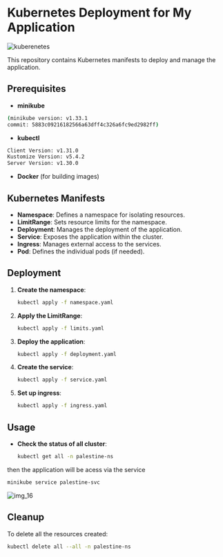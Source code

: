 # Kubernetes Deployment for My Application

![kuberenetes](https://github.com/user-attachments/assets/0a763809-e01b-4854-821f-1498be63cc75)

This repository contains Kubernetes manifests to deploy and manage the application.

## Prerequisites

- **minikube** 
```bash
(minikube version: v1.33.1
commit: 5883c09216182566a63dff4c326a6fc9ed2982ff) 
```
- **kubectl** 
```bash
Client Version: v1.31.0
Kustomize Version: v5.4.2
Server Version: v1.30.0
```
- **Docker** (for building images)

## Kubernetes Manifests

- **Namespace**: Defines a namespace for isolating resources.
- **LimitRange**: Sets resource limits for the namespace.
- **Deployment**: Manages the deployment of the application.
- **Service**: Exposes the application within the cluster.
- **Ingress**: Manages external access to the services.
- **Pod**: Defines the individual pods (if needed).

## Deployment

1. **Create the namespace**:
    ```bash
    kubectl apply -f namespace.yaml
    ```

2. **Apply the LimitRange**:
    ```bash
    kubectl apply -f limits.yaml
    ```

3. **Deploy the application**:
    ```bash
    kubectl apply -f deployment.yaml
    ```

4. **Create the service**:
    ```bash
    kubectl apply -f service.yaml
    ```

5. **Set up ingress**:
    ```bash
    kubectl apply -f ingress.yaml
    ```

## Usage

- **Check the status of all cluster**:
    ```bash
    kubectl get all -n palestine-ns
    ```

then the application will be acess via the service 
```bash
minikube service palestine-svc
```

![img_16](https://github.com/user-attachments/assets/31a037fe-4b3f-4f61-bf13-bd0390a6e40d)

## Cleanup

To delete all the resources created:

```bash
kubectl delete all --all -n palestine-ns
```
